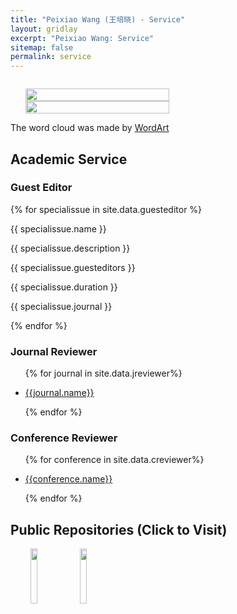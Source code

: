 ```yaml
---
title: "Peixiao Wang (王培晓) - Service"
layout: gridlay
excerpt: "Peixiao Wang: Service"
sitemap: false
permalink: service
---
```


<div class="col-sm-4" align="right" style="display:table-cell; vertical-align:middle; text-align:center">

  <ul style="overflow: hidden">
  <a href ="https://giserwang.github.io"> <img align="right" src="{{ site.url }}{{ site.baseurl }}/images/pages/adminXX.jpg" class="img-responsive" width="100%" /></a>
  <a href ="https://giserwang.github.io"> <img align="right" src="{{ site.url }}{{ site.baseurl }}/images/pages/adminxxx.png" class="img-responsive" width="100%" /></a>
  </ul>
  The word cloud was made by <a href ="https://wordart.com/">WordArt</a><br>
<!--  Photoed at NJTECH <br> -->
</div>

<div class="col-sm-8">

## Academic Service

### Guest Editor

{% for specialissue in site.data.guesteditor %}

<div class="col-sm-12 clearfix">
 <div class="well">
 <pubtit>{{ specialissue.name }}</pubtit>

 <p>{{ specialissue.description }}</p>

 <p>{{ specialissue.guesteditors }}</p>
 <p>{{ specialissue.duration }}</p>
 <p>{{ specialissue.journal }}</p>
 </div>
</div>

{% endfor %}

### Journal Reviewer

<ul>
	{% for journal  in site.data.jreviewer%}
		<li><p><a href="{{journal.url}}" target="_blank" >{{journal.name}}</a> </p></li>
	{% endfor %}
</ul>

### Conference Reviewer

<ul>
	{% for conference  in site.data.creviewer%}
		<li><p><a href="{{conference.url}}" target="_blank" >{{conference.name}}</a> </p></li>
	{% endfor %}
</ul>

## Public Repositories (Click to Visit)

<center class="left">
	<a href="https://github.com/giserwang" target="_blank"> <img align="left" src="{{ site.url }}{{ site.baseurl }}/images/logo/github.png" width="15%"/></a>
    <a href="https://blog.csdn.net/LoveCarpenter" target="_blank"> <img align="left" src="{{ site.url }}{{ site.baseurl }}/images/logo/csdn.jpeg" width="15%"/></a>
</center>

</div>
